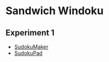 # Sandwich Windoku

## Experiment 1
* [SudokuMaker](https://sudokumaker.app/?puzzle=N4IgZg9gTgtghgFwGoFMoGcCWEB2IBcIAjAHQCsJADCADQgAOArgF7MA2KBoOcMnhAZTg4AJgHdMAYwAWAAgDqmURADWjWQFEAHvTSY%2BOBLRBxGCadAIgAwtKiZ0AFQj1p6FZmOSIMA0cKARASyAowiqowAOjhBispqUUHowuJScuiMMOgJsgBGbHCSKrIqUC4eXihsbOgEANqgAG5wbIz8ABwAvjSNza0EAExdPS38AOxDIE0jBACcE1N9%2BAAs8738AMyr0-hkW4tEe-wAbIcEm92TawQrFwv8B7dXO6f4J4-bne%2BLc19jL4O-Ai7QGvF4-YaLcYgh4Q-gA2FnF43BH4T4oqEotGXbbnFHw7HfF7AlEwgnHJEvUl3IEUkFY6n4XFkghvPFgl4Y5mgkHgrn4hnIrmchlUp70p5MhnErm8kVEl6srni7aChnCp78iW09EvZWLSUa9kgxVSyn-F4G7Ymp6i7bStXapXsgC6dG8OHQCCgcCUCBq%2BHqIAQAE9dARKBMQ2H8EQ6FAUABzbAeuqUGhptOxrM0fo5vMZ9M0bOx3OlwsF4t5svrGg1mtLGgNhtkGgtlt12uNrvN1u9jv17u9ts0I4jsejGgTidtGgzmejheTpfT2erxejqdLuez52R0MbSixkCSOAJlD%2BwOSSrVOpETNZ3NEGY5tP9Esz-rP9aUV1ciMXK8qgvIgGyIFsiFHfoa36Bt%2BnbXN1jrJZfwZf9QEAm8AyWUclgnJYZzINtRzICcjgbI4WyOI4UKeNDj2vC8yDTMhYzIXMyGfI40yOWMjnnZ9Rh-OhUI6X9PWDDguCDFAtH8dCIDYSxCAAYkoNT1JALpj1Pfh5MUqArFU9S1M0jo92jfpDzdEYLzxOgUBEM8CDvf57Mc-glgOX8cETRBMAafhal-CAAqgewRBQAA5XyEH8lAABFMDAMA0BQHAr39L1WnM-gmKPSQbLqFFRxACAzDQaxr2cl401K8qoEqqpERBdYWzqhAKqq5YaroMqOoarr7SeBt2s6pruRRGtRoG8b1W2IgJ2mxq2AIPV%2BFqvqxpW-BZRtXMlq6ohbUhXr6uWs5LUWNrNpm7allVDUZwO8bCMpKabvO15rW2Dazq60Y5v2I8Pq6to1oGEaQfGmY5jEkNJPwPSlJAIzjOS0zdw6IA)
* [SudokuPad](https://sudokupad.app/0mcmd9hxu5)
